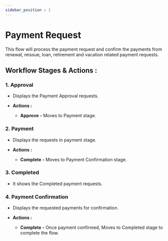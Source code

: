 ```yaml
---
sidebar_position : 1
---
```


# Payment Request

This flow will process the payment request and confirm the payments from renewal, reissue, loan, retirement and vacation related payment requests.

## Workflow Stages & Actions :

### 1. Approval

  - Displays the Payment Approval requests.

  - **Actions :**
    - **Approve -** Moves to Payment stage.

### 2. Payment

  - Displays the requests in payment stage.

  - **Actions :**
    - **Complete -** Moves to Payment Confirmation stage.

### 3. Completed

  - It shows the Completed payment requests.

### 4. Payment Confirmation

  - Displays the requested payments for confirmation.

  - **Actions :**
    - **Complete -** Once payment confirmed, Moves to Completed stage to complete the flow.